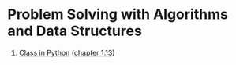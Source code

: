 # Problem Solving with Algorithms and Data Structures

1. [Class in Python](./class-in-python.md) ([chapter 1.13](http://interactivepython.org/runestone/static/pythonds/Introduction/ObjectOrientedProgramminginPythonDefiningClasses.html))